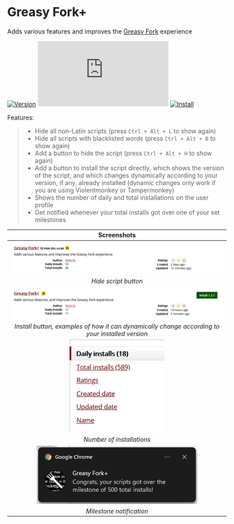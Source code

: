 # Greasy Fork+

Adds various features and improves the [Greasy Fork][greasyfork-link] experience

[![Version][version-badge]][link] [![Size][size-badge]][link] [![Install][install-badge]][download-link]

Features:
>
>* Hide all non-Latin scripts (press `Ctrl + Alt + L` to show again)
>* Hide all scripts with blacklisted words (press `Ctrl + Alt + B` to show again)
>* Add a button to hide the script (press `Ctrl + Alt + H` to show again)
>* Add a button to install the script directly, which shows the version of the script, and which changes dynamically according to your version, if any, already installed (dynamic changes only work if you are using Violentmonkey or Tampermonkey)
>* Shows the number of daily and total installations on the user profile
>* Get notified whenever your total installs got over one of your set milestones

|                                           Screenshots                                           |
| :---------------------------------------------------------------------------------------------: |
|                           [![Hide script button][screenshot-1]][link]                           |
|                                      _Hide script button_                                       |
|                             [![Install button][screenshot-2]][link]                             |
| _Install button, examples of how it can dynamically change according to your installed version_ |
|                        [![Number of installations][screenshot-3]][link]                         |
|                                    _Number of installations_                                    |
|                         [![Milestone notification][screenshot-4]][link]                         |
|                                    _Milestone notification_                                     |

[link]: #greasy-fork
[greasyfork-link]: https://greasyfork.org/

[version-badge]: https://flat.badgen.net/runkit/iFelix18/version/Userscripts/greasyfork-plus
[size-badge]: https://flat.badgen.net/badgesize/normal/iFelix18/Userscripts/master/userscripts/greasyfork-plus.user.js
[install-badge]: https://flat.badgen.net/badge/install%20directly%20from/jsDelivr/blue "Click here!"

[download-link]: https://cdn.jsdelivr.net/gh/iFelix18/Userscripts@master/userscripts/greasyfork-plus.user.js "Click here!"

[screenshot-1]: https://github.com/iFelix18/Userscripts/blob/master/userscripts/docs/screenshots/greasyfork-plus_hide-script-button.png?raw=true "Hide script button"
[screenshot-2]: https://github.com/iFelix18/Userscripts/blob/master/userscripts/docs/screenshots/greasyfork-plus_install-button.gif?raw=true "Install button"
[screenshot-3]: https://github.com/iFelix18/Userscripts/blob/master/userscripts/docs/screenshots/greasyfork-plus_number-of-installations.png?raw=true "Number of installations"
[screenshot-4]: https://github.com/iFelix18/Userscripts/blob/master/userscripts/docs/screenshots/greasyfork-plus_milestone-notification.png?raw=true "Milestone notification"
